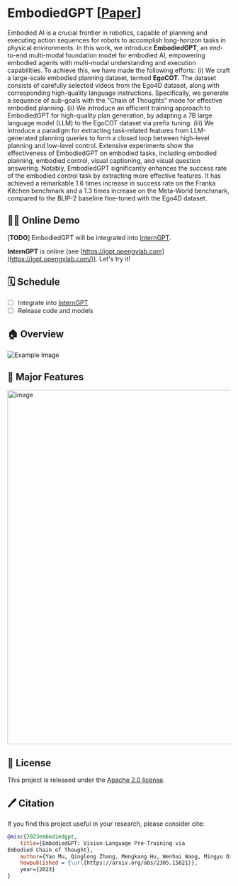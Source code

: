 # EmbodiedGPT [[Paper](https://arxiv.org/pdf/2305.15021.pdf)] 


<!-- ## Description -->

Embodied AI is a crucial frontier in robotics, capable of planning and executing action sequences for robots to accomplish long-horizon tasks in physical environments. In this work, we introduce **EmbodiedGPT**, an end-to-end multi-modal foundation model for embodied AI, empowering embodied agents with multi-modal understanding and execution capabilities. To achieve this, we have made the following efforts: (i) We craft a large-scale embodied planning dataset, termed **EgoCOT**. The dataset consists of carefully selected videos from the Ego4D dataset, along with corresponding high-quality language instructions. Specifically, we generate a sequence of sub-goals with the "Chain of Thoughts" mode for effective embodied planning. (ii) We introduce an efficient training approach to EmbodiedGPT for high-quality plan generation, by adapting a 7B large language model (LLM) to the EgoCOT dataset via prefix tuning. (iii) We introduce a paradigm for extracting task-related features from LLM-generated planning queries to form a closed loop between high-level planning and low-level control. Extensive experiments show the effectiveness of EmbodiedGPT on embodied tasks, including embodied planning, embodied control, visual captioning, and visual question answering. Notably, EmbodiedGPT significantly enhances the success rate of the embodied control task by extracting more effective features. It has achieved a remarkable 1.6 times increase in success rate on the Franka Kitchen benchmark and a 1.3 times increase on the Meta-World benchmark, compared to the BLIP-2 baseline fine-tuned with the Ego4D dataset.
 
## 🤖💬 Online Demo

[**TODO**] EmbodiedGPT will be integrated into [InternGPT](https://github.com/OpenGVLab/InternGPT).

**InternGPT** is online (see [https://igpt.opengvlab.com](https://igpt.opengvlab.com/)). Let's try it!


## 🗓️ Schedule
- [ ] Integrate into [InternGPT](https://github.com/OpenGVLab/InternGPT)
- [ ] Release code and models

## 🏠 Overview
![Example Image](https://github.com/EmbodiedGPT/EmbodiedGPT_Pytorch/blob/main/assest/overall_frame_embodiedgpt.png)

## 🎁 Major Features 
<img width="800" alt="image" src="https://github.com/OpenGVLab/VisionLLM/assets/23737120/e825d53e-e282-4d6a-a1b3-7efb0dfa3613">

## 🎫 License

This project is released under the [Apache 2.0 license](LICENSE). 

## 🖊️ Citation

If you find this project useful in your research, please consider cite:

```BibTeX
@misc{2023embodiedgpt,
    title={EmbodiedGPT: Vision-Language Pre-Training via
Embodied Chain of Thought},
    author={Yao Mu, Qinglong Zhang, Mengkang Hu, Wenhai Wang, Mingyu Ding, Jun Jin, Bin Wang, Jifeng Dai, Yu Qiao, Ping Luo},
    howpublished = {\url{https://arxiv.org/abs/2305.15021)},
    year={2023}
}
```
